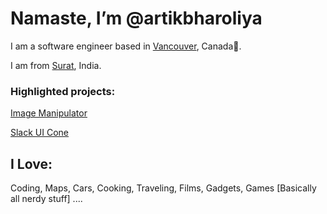 # Namaste, I’m @artikbharoliya

I am a software engineer based in [Vancouver](https://vancouver.ca/), Canada🍁.

I am from [Surat](https://en.wikipedia.org/wiki/Surat), India. 



### Highlighted projects:

[Image Manipulator](https://github.com/artikbharoliya/Image-Manipulation)

[Slack UI Cone](https://github.com/artikbharoliya/slack-clone)



## I Love:

Coding, Maps, Cars, Cooking, Traveling, Films, Gadgets, Games [Basically all nerdy stuff] .... 
